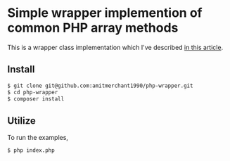 Simple wrapper implemention of common PHP array methods 
===

This is a wrapper class implementation which I've described [in this article](https://www.amitmerchant.com/how-to-implement-wrapper-classes-php/).

## Install

```bash
$ git clone git@github.com:amitmerchant1990/php-wrapper.git
$ cd php-wrapper
$ composer install
```

## Utilize

To run the examples,

```bash
$ php index.php
```